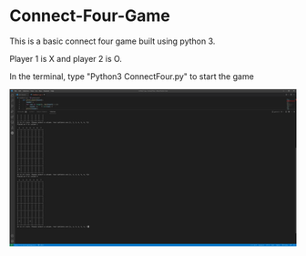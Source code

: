 # Connect-Four-Game
This is a basic connect four game built using python 3.

Player 1 is X and player 2 is O.

In the terminal, type "Python3 ConnectFour.py" to start the game

![i](https://github.com/MasonBoom/Connect-Four-Game/blob/main/images/Untitled-1.py%20-%20Connect%20four%20-%20Visual%20Studio%20Code%202_1_2022%209_22_43%20PM.png?raw=true)
